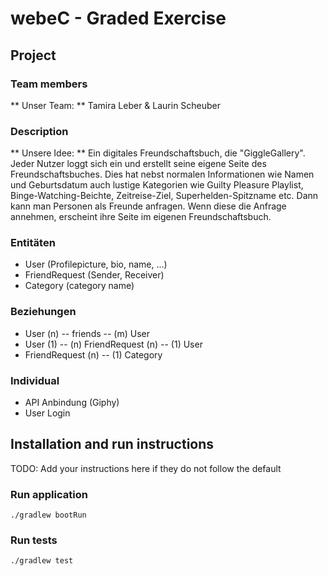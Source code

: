 # webeC - Graded Exercise

## Project

### Team members

** Unser Team: ** Tamira Leber & Laurin Scheuber

### Description

** Unsere Idee: ** Ein digitales Freundschaftsbuch, die "GiggleGallery". Jeder Nutzer loggt sich ein und erstellt seine eigene Seite des Freundschaftsbuches. Dies hat nebst normalen Informationen wie Namen und Geburtsdatum auch lustige Kategorien wie Guilty Pleasure Playlist, Binge-Watching-Beichte, Zeitreise-Ziel, Superhelden-Spitzname etc. Dann kann man Personen als Freunde anfragen. Wenn diese die Anfrage annehmen, erscheint ihre Seite im eigenen Freundschaftsbuch.

### Entitäten

- User (Profilepicture, bio, name, ...)
- FriendRequest (Sender, Receiver)
- Category (category name)

### Beziehungen

- User (n) -- friends -- (m) User
- User (1) -- (n) FriendRequest (n) -- (1) User
- FriendRequest (n) -- (1) Category

### Individual

- API Anbindung (Giphy)
- User Login

## Installation and run instructions

TODO: Add your instructions here if they do not follow the default

### Run application

```
./gradlew bootRun
```

### Run tests

```
./gradlew test
```
